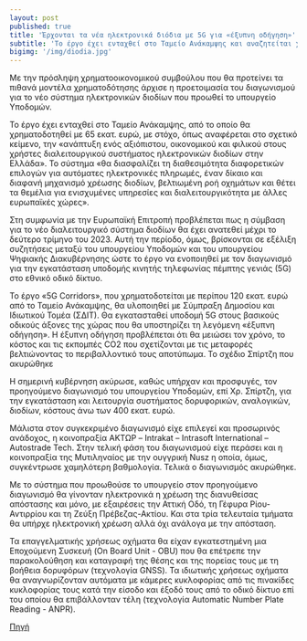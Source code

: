 ```yaml
---
layout: post
published: true
title: 'Έρχονται τα νέα ηλεκτρονικά διόδια με 5G για «έξυπνη οδήγηση»'
subtitle: 'Το έργο έχει ενταχθεί στο Ταμείο Ανάκαμψης και αναζητείται χρηματοοικονομικός σύμβουλος, ενώ θα συνδεθεί με το έργο "5G Corridors" για την εγκατάσταση υποδομής κινητής τηλεφωνίας πέμπτης γενιάς στο εθνικό οδικό δίκτυο.'
bigimg: '/img/diodia.jpg'
---
```


Με την πρόσληψη χρηματοοικονομικού συμβούλου που θα προτείνει τα πιθανά μοντέλα χρηματοδότησης άρχισε η προετοιμασία του διαγωνισμού για το νέο σύστημα ηλεκτρονικών διοδίων που προωθεί το υπουργείο Υποδομών.

Το έργο έχει ενταχθεί στο Ταμείο Ανάκαμψης, από το οποίο θα χρηματοδοτηθεί με 65 εκατ. ευρώ, με στόχο, όπως αναφέρεται στο σχετικό κείμενο, την «ανάπτυξη ενός αξιόπιστου, οικονομικού και φιλικού στους χρήστες διαλειτουργικού συστήματος ηλεκτρονικών διοδίων στην Ελλάδα». Το σύστημα «θα διασφαλίζει τη διαθεσιμότητα διαφορετικών επιλογών για αυτόματες ηλεκτρονικές πληρωμές, έναν δίκαιο και διαφανή μηχανισμό χρέωσης διοδίων, βελτιωμένη ροή οχημάτων και θέτει τα θεμέλια για ενισχυμένες υπηρεσίες και διαλειτουργικότητα με άλλες ευρωπαϊκές χώρες».

Στη συμφωνία με την Ευρωπαϊκή Επιτροπή προβλέπεται πως η σύμβαση για το νέο διαλειτουργικό σύστημα διοδίων θα έχει ανατεθεί μέχρι το δεύτερο τρίμηνο του 2023. Αυτή την περίοδο, όμως, βρίσκονται σε εξέλιξη συζητήσεις μεταξύ του υπουργείου Υποδομών και του υπουργείου Ψηφιακής Διακυβέρνησης ώστε το έργο να ενοποιηθεί με τον διαγωνισμό για την εγκατάσταση υποδομής κινητής τηλεφωνίας πέμπτης γενιάς (5G) στο εθνικό οδικό δίκτυο.

Το έργο «5G Corridors», που χρηματοδοτείται με περίπου 120 εκατ. ευρώ από το Ταμείο Ανάκαμψης, θα υλοποιηθεί με Σύμπραξη Δημοσίου και Ιδιωτικού Τομέα (ΣΔΙΤ). Θα εγκατασταθεί υποδομή 5G στους βασικούς οδικούς άξονες της χώρας που θα υποστηρίζει τη λεγόμενη «έξυπνη οδήγηση». Η έξυπνη οδήγηση προβλέπεται ότι θα μειώσει τον χρόνο, το κόστος και τις εκπομπές CO2 που σχετίζονται με τις μεταφορές βελτιώνοντας το περιβαλλοντικό τους αποτύπωμα.
Το σχέδιο Σπίρτζη που ακυρώθηκε

Η σημερινή κυβέρνηση ακύρωσε, καθώς υπήρχαν και προσφυγές, τον προηγούμενο διαγωνισμό του υπουργείου Υποδομών, επί Χρ. Σπίρτζη, για την εγκατάσταση και λειτουργία συστήματος δορυφορικών, αναλογικών, διοδίων, κόστους άνω των 400 εκατ. ευρώ.

Μάλιστα στον συγκεκριμένο διαγωνισμό είχε επιλεγεί και προσωρινός ανάδοχος, η κοινοπραξία ΑΚΤΩΡ – Intrakat – Intrasoft International – Autostrade Tech. Στην τελική φάση του διαγωνισμού είχε περάσει και η κοινοπραξία της Μυτιληναίος με την ουγγρική Nusz η οποία, όμως, συγκέντρωσε χαμηλότερη βαθμολογία. Τελικά ο διαγωνισμός ακυρώθηκε.

Με το σύστημα που προωθούσε το υπουργείο στον προηγούμενο διαγωνισμό θα γίνονταν ηλεκτρονικά η χρέωση της διανυθείσας απόστασης και μόνο, με εξαιρέσεις την Αττική Οδό, τη Γέφυρα Ρίου-Αντιρρίου και τη Ζεύξη Πρέβεζας-Ακτίου. Και στα τρία τελευταία τμήματα θα υπήρχε ηλεκτρονική χρέωση αλλά όχι ανάλογα με την απόσταση.

Τα επαγγελματικής χρήσεως οχήματα θα είχαν εγκατεστημένη μια Εποχούμενη Συσκευή (On Board Unit - OBU) που θα επέτρεπε την παρακολούθηση και καταγραφή της θέσης και της πορείας τους με τη βοήθεια δορυφόρων (τεχνολογία GNSS). Τα ιδιωτικής χρήσεως οχήματα θα αναγνωρίζονταν αυτόματα με κάμερες κυκλοφορίας από τις πινακίδες κυκλοφορίας τους κατά την είσοδο και έξοδό τους από το οδικό δίκτυο επί του οποίου θα επιβάλλονταν τέλη (τεχνολογία Automatic Number Plate Reading - ANPR).




[Πηγή](https://www.businessdaily.gr/oikonomia/52855_erhontai-ta-nea-ilektronika-diodia-me-5g-gia-exypni-odigisi)



